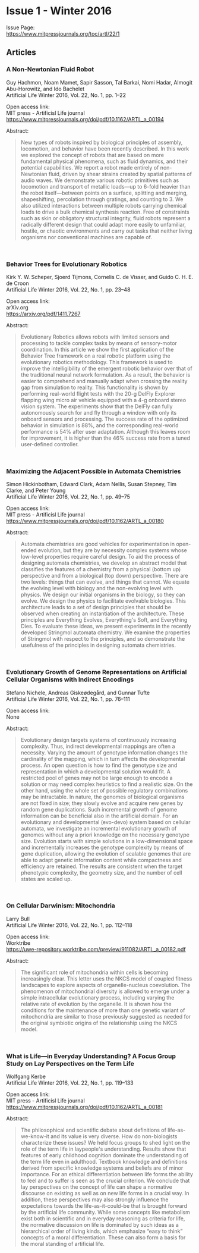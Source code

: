 # Issue 1 - Winter 2016
Issue Page:  
https://www.mitpressjournals.org/toc/artl/22/1  

## Articles
### A Non-Newtonian Fluid Robot
Guy Hachmon, Noam Mamet, Sapir Sasson, Tal Barkai, Nomi Hadar, Almogit Abu-Horowitz, and Ido Bachelet  
Artificial Life Winter 2016, Vol. 22, No. 1, pp. 1–22  

Open access link:  
MIT press - Artificisl Life journal  
https://www.mitpressjournals.org/doi/pdf/10.1162/ARTL_a_00194  

Abstract:  
> New types of robots inspired by biological principles of assembly, locomotion, and behavior have been recently described. In this work we explored the concept of robots that are based on more fundamental physical phenomena, such as fluid dynamics, and their potential capabilities. We report a robot made entirely of non-Newtonian fluid, driven by shear strains created by spatial patterns of audio waves. We demonstrate various robotic primitives such as locomotion and transport of metallic loads—up to 6-fold heavier than the robot itself—between points on a surface, splitting and merging, shapeshifting, percolation through gratings, and counting to 3. We also utilized interactions between multiple robots carrying chemical loads to drive a bulk chemical synthesis reaction. Free of constraints such as skin or obligatory structural integrity, fluid robots represent a radically different design that could adapt more easily to unfamiliar, hostile, or chaotic environments and carry out tasks that neither living organisms nor conventional machines are capable of.

<br>

### Behavior Trees for Evolutionary Robotics
Kirk Y. W. Scheper, Sjoerd Tijmons, Cornelis C. de Visser, and Guido C. H. E. de Croon  
Artificial Life Winter 2016, Vol. 22, No. 1, pp. 23–48  

Open access link:  
arXiv.org  
https://arxiv.org/pdf/1411.7267  

Abstract:  
> Evolutionary Robotics allows robots with limited sensors and processing to tackle complex tasks by means of sensory-motor coordination. In this article we show the first application of the Behavior Tree framework on a real robotic platform using the evolutionary robotics methodology. This framework is used to improve the intelligibility of the emergent robotic behavior over that of the traditional neural network formulation. As a result, the behavior is easier to comprehend and manually adapt when crossing the reality gap from simulation to reality. This functionality is shown by performing real-world flight tests with the 20-g DelFly Explorer flapping wing micro air vehicle equipped with a 4-g onboard stereo vision system. The experiments show that the DelFly can fully autonomously search for and fly through a window with only its onboard sensors and processing. The success rate of the optimized behavior in simulation is 88%, and the corresponding real-world performance is 54% after user adaptation. Although this leaves room for improvement, it is higher than the 46% success rate from a tuned user-defined controller.

<br>

### Maximizing the Adjacent Possible in Automata Chemistries
Simon Hickinbotham, Edward Clark, Adam Nellis, Susan Stepney, Tim Clarke, and Peter Young  
Artificial Life Winter 2016, Vol. 22, No. 1, pp. 49–75  

Open access link:  
MIT press - Artificisl Life journal  
https://www.mitpressjournals.org/doi/pdf/10.1162/ARTL_a_00180  

Abstract:  
> Automata chemistries are good vehicles for experimentation in open-ended evolution, but they are by necessity complex systems whose low-level properties require careful design. To aid the process of designing automata chemistries, we develop an abstract model that classifies the features of a chemistry from a physical (bottom up) perspective and from a biological (top down) perspective. There are two levels: things that can evolve, and things that cannot. We equate the evolving level with biology and the non-evolving level with physics. We design our initial organisms in the biology, so they can evolve. We design the physics to facilitate evolvable biologies. This architecture leads to a set of design principles that should be observed when creating an instantiation of the architecture. These principles are Everything Evolves, Everything's Soft, and Everything Dies. To evaluate these ideas, we present experiments in the recently developed Stringmol automata chemistry. We examine the properties of Stringmol with respect to the principles, and so demonstrate the usefulness of the principles in designing automata chemistries.

<br>

### Evolutionary Growth of Genome Representations on Artificial Cellular Organisms with Indirect Encodings
Stefano Nichele, Andreas Giskeødegård, and Gunnar Tufte  
Artificial Life Winter 2016, Vol. 22, No. 1, pp. 76–111  

Open access link:  
None

Abstract:  
> Evolutionary design targets systems of continuously increasing complexity. Thus, indirect developmental mappings are often a necessity. Varying the amount of genotype information changes the cardinality of the mapping, which in turn affects the developmental process. An open question is how to find the genotype size and representation in which a developmental solution would fit. A restricted pool of genes may not be large enough to encode a solution or may need complex heuristics to find a realistic size. On the other hand, using the whole set of possible regulatory combinations may be intractable. In nature, the genomes of biological organisms are not fixed in size; they slowly evolve and acquire new genes by random gene duplications. Such incremental growth of genome information can be beneficial also in the artificial domain. For an evolutionary and developmental (evo-devo) system based on cellular automata, we investigate an incremental evolutionary growth of genomes without any a priori knowledge on the necessary genotype size. Evolution starts with simple solutions in a low-dimensional space and incrementally increases the genotype complexity by means of gene duplication, allowing the evolution of scalable genomes that are able to adapt genetic information content while compactness and efficiency are retained. The results are consistent when the target phenotypic complexity, the geometry size, and the number of cell states are scaled up.

<br>

### On Cellular Darwinism: Mitochondria
Larry Bull  
Artificial Life Winter 2016, Vol. 22, No. 1, pp. 112–118  

Open access link:  
Worktribe  
https://uwe-repository.worktribe.com/preview/911082/ARTL_a_00182.pdf

Abstract:  
> The significant role of mitochondria within cells is becoming increasingly clear. This letter uses the NKCS model of coupled fitness landscapes to explore aspects of organelle-nucleus coevolution. The phenomenon of mitochondrial diversity is allowed to emerge under a simple intracellular evolutionary process, including varying the relative rate of evolution by the organelle. It is shown how the conditions for the maintenance of more than one genetic variant of mitochondria are similar to those previously suggested as needed for the original symbiotic origins of the relationship using the NKCS model.

<br>

### What is Life—in Everyday Understanding? A Focus Group Study on Lay Perspectives on the Term Life
Wolfgang Kerbe  
Artificial Life Winter 2016, Vol. 22, No. 1, pp. 119–133  

Open access link:  
MIT press - Artificisl Life journal  
https://www.mitpressjournals.org/doi/pdf/10.1162/ARTL_a_00181  

Abstract:  
> The philosophical and scientific debate about definitions of life-as-we-know-it and its value is very diverse. How do non-biologists characterize these issues? We held focus groups to shed light on the role of the term life in laypeople's understanding. Results show that features of early childhood cognition dominate the understanding of the term life even in adulthood. Textbook knowledge and definitions derived from specific knowledge systems and beliefs are of minor importance. For an ethical differentiation between life forms the ability to feel and to suffer is seen as the crucial criterion. We conclude that lay perspectives on the concept of life can shape a normative discourse on existing as well as on new life forms in a crucial way. In addition, these perspectives may also strongly influence the expectations towards the life-as-it-could-be that is brought forward by the artificial life community. While some concepts like metabolism exist both in scientific and in everyday reasoning as criteria for life, the normative discussion on life is dominated by such ideas as a hierarchical order of living kinds, which emphasize “easy to think” concepts of a moral differentiation. These can also form a basis for the moral standing of artificial life.

